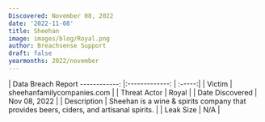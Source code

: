 ```yaml
---
Discovered: November 08, 2022
date: '2022-11-08'
title: Sheehan
image: images/blog/Royal.png
author: Breachsense Support
draft: false
yearmonths: 2022/november
---
```



| Data Breach Report
------------:     |:-------------:    | :-----:|
| Victim      | sheehanfamilycompanies.com      | 
| Threat Actor      | Royal      | 
| Date Discovered      | Nov 08, 2022      | 
| Description      | Sheehan is a wine & spirits company that provides beers, ciders, and artisanal spirits.      | 
| Leak Size      | N/A      | 

